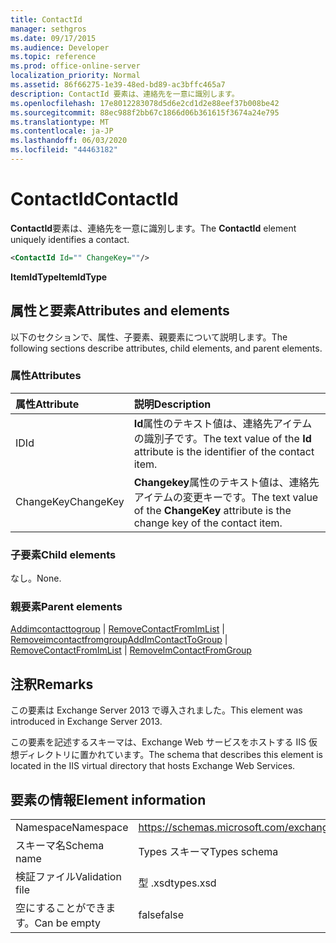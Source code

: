 ```yaml
---
title: ContactId
manager: sethgros
ms.date: 09/17/2015
ms.audience: Developer
ms.topic: reference
ms.prod: office-online-server
localization_priority: Normal
ms.assetid: 86f66275-1e39-48ed-bd89-ac3bffc465a7
description: ContactId 要素は、連絡先を一意に識別します。
ms.openlocfilehash: 17e8012283078d5d6e2cd1d2e88eef37b008be42
ms.sourcegitcommit: 88ec988f2bb67c1866d06b361615f3674a24e795
ms.translationtype: MT
ms.contentlocale: ja-JP
ms.lasthandoff: 06/03/2020
ms.locfileid: "44463182"
---
```

# <a name="contactid"></a><span data-ttu-id="cba89-103">ContactId</span><span class="sxs-lookup"><span data-stu-id="cba89-103">ContactId</span></span>

<span data-ttu-id="cba89-104">**ContactId**要素は、連絡先を一意に識別します。</span><span class="sxs-lookup"><span data-stu-id="cba89-104">The **ContactId** element uniquely identifies a contact.</span></span> 
  
```XML
<ContactId Id="" ChangeKey=""/>
```

 <span data-ttu-id="cba89-105">**ItemIdType**</span><span class="sxs-lookup"><span data-stu-id="cba89-105">**ItemIdType**</span></span>
## <a name="attributes-and-elements"></a><span data-ttu-id="cba89-106">属性と要素</span><span class="sxs-lookup"><span data-stu-id="cba89-106">Attributes and elements</span></span>

<span data-ttu-id="cba89-107">以下のセクションで、属性、子要素、親要素について説明します。</span><span class="sxs-lookup"><span data-stu-id="cba89-107">The following sections describe attributes, child elements, and parent elements.</span></span>
  
### <a name="attributes"></a><span data-ttu-id="cba89-108">属性</span><span class="sxs-lookup"><span data-stu-id="cba89-108">Attributes</span></span>

|<span data-ttu-id="cba89-109">**属性**</span><span class="sxs-lookup"><span data-stu-id="cba89-109">**Attribute**</span></span>|<span data-ttu-id="cba89-110">**説明**</span><span class="sxs-lookup"><span data-stu-id="cba89-110">**Description**</span></span>|
|:-----|:-----|
|<span data-ttu-id="cba89-111">ID</span><span class="sxs-lookup"><span data-stu-id="cba89-111">Id</span></span>  <br/> |<span data-ttu-id="cba89-112">**Id**属性のテキスト値は、連絡先アイテムの識別子です。</span><span class="sxs-lookup"><span data-stu-id="cba89-112">The text value of the **Id** attribute is the identifier of the contact item.</span></span>  <br/> |
|<span data-ttu-id="cba89-113">ChangeKey</span><span class="sxs-lookup"><span data-stu-id="cba89-113">ChangeKey</span></span>  <br/> |<span data-ttu-id="cba89-114">**Changekey**属性のテキスト値は、連絡先アイテムの変更キーです。</span><span class="sxs-lookup"><span data-stu-id="cba89-114">The text value of the **ChangeKey** attribute is the change key of the contact item.</span></span>  <br/> |
   
### <a name="child-elements"></a><span data-ttu-id="cba89-115">子要素</span><span class="sxs-lookup"><span data-stu-id="cba89-115">Child elements</span></span>

<span data-ttu-id="cba89-116">なし。</span><span class="sxs-lookup"><span data-stu-id="cba89-116">None.</span></span>
  
### <a name="parent-elements"></a><span data-ttu-id="cba89-117">親要素</span><span class="sxs-lookup"><span data-stu-id="cba89-117">Parent elements</span></span>

<span data-ttu-id="cba89-118">[Addimcontacttogroup](addimcontacttogroup.md)  | [RemoveContactFromImList](removecontactfromimlist.md)  | [Removeimcontactfromgroup](removeimcontactfromgroup.md)</span><span class="sxs-lookup"><span data-stu-id="cba89-118">[AddImContactToGroup](addimcontacttogroup.md) | [RemoveContactFromImList](removecontactfromimlist.md) | [RemoveImContactFromGroup](removeimcontactfromgroup.md)</span></span>
  
## <a name="remarks"></a><span data-ttu-id="cba89-119">注釈</span><span class="sxs-lookup"><span data-stu-id="cba89-119">Remarks</span></span>

<span data-ttu-id="cba89-120">この要素は Exchange Server 2013 で導入されました。</span><span class="sxs-lookup"><span data-stu-id="cba89-120">This element was introduced in Exchange Server 2013.</span></span>
  
<span data-ttu-id="cba89-121">この要素を記述するスキーマは、Exchange Web サービスをホストする IIS 仮想ディレクトリに置かれています。</span><span class="sxs-lookup"><span data-stu-id="cba89-121">The schema that describes this element is located in the IIS virtual directory that hosts Exchange Web Services.</span></span>
  
## <a name="element-information"></a><span data-ttu-id="cba89-122">要素の情報</span><span class="sxs-lookup"><span data-stu-id="cba89-122">Element information</span></span>

|||
|:-----|:-----|
|<span data-ttu-id="cba89-123">Namespace</span><span class="sxs-lookup"><span data-stu-id="cba89-123">Namespace</span></span>  <br/> |https://schemas.microsoft.com/exchange/services/2006/types  <br/> |
|<span data-ttu-id="cba89-124">スキーマ名</span><span class="sxs-lookup"><span data-stu-id="cba89-124">Schema name</span></span>  <br/> |<span data-ttu-id="cba89-125">Types スキーマ</span><span class="sxs-lookup"><span data-stu-id="cba89-125">Types schema</span></span>  <br/> |
|<span data-ttu-id="cba89-126">検証ファイル</span><span class="sxs-lookup"><span data-stu-id="cba89-126">Validation file</span></span>  <br/> |<span data-ttu-id="cba89-127">型 .xsd</span><span class="sxs-lookup"><span data-stu-id="cba89-127">types.xsd</span></span>  <br/> |
|<span data-ttu-id="cba89-128">空にすることができます。</span><span class="sxs-lookup"><span data-stu-id="cba89-128">Can be empty</span></span>  <br/> |<span data-ttu-id="cba89-129">false</span><span class="sxs-lookup"><span data-stu-id="cba89-129">false</span></span>  <br/> |
   

